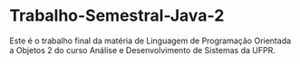 # Trabalho-Semestral-Java-2
Este é o trabalho final da matéria de Linguagem de Programação Orientada a Objetos 2 do curso Análise e Desenvolvimento de Sistemas da UFPR.

